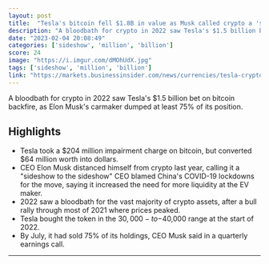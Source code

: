 ```yaml
---
layout: post
title:  "Tesla's bitcoin fell $1.8B in value as Musk called crypto a 'sideshow'"
description: "A bloodbath for crypto in 2022 saw Tesla's $1.5 billion bet on bitcoin backfire, as Elon Musk's carmaker dumped at least 75% of its position."
date: "2023-02-04 20:08:49"
categories: ['sideshow', 'million', 'billion']
score: 24
image: "https://i.imgur.com/dMOhUdX.jpg"
tags: ['sideshow', 'million', 'billion']
link: "https://markets.businessinsider.com/news/currencies/tesla-crypto-bitcoin-elon-musk-fall-value-holdings-2022-sideshow-2023-2?amp"
---
```


A bloodbath for crypto in 2022 saw Tesla's $1.5 billion bet on bitcoin backfire, as Elon Musk's carmaker dumped at least 75% of its position.

## Highlights

- Tesla took a $204 million impairment charge on bitcoin, but converted $64 million worth into dollars.
- CEO Elon Musk distanced himself from crypto last year, calling it a "sideshow to the sideshow" CEO blamed China's COVID-19 lockdowns for the move, saying it increased the need for more liquidity at the EV maker.
- 2022 saw a bloodbath for the vast majority of crypto assets, after a bull rally through most of 2021 where prices peaked.
- Tesla bought the token in the $30,000-to-$40,000 range at the start of 2022.
- By July, it had sold 75% of its holdings, CEO Musk said in a quarterly earnings call.

---
